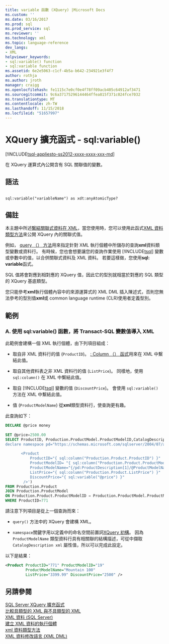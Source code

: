 ```yaml
---
title: variable 函數 (XQuery) |Microsoft Docs
ms.custom: ''
ms.date: 03/16/2017
ms.prod: sql
ms.prod_service: sql
ms.reviewer: ''
ms.technology: xml
ms.topic: language-reference
dev_langs:
- XML
helpviewer_keywords:
- sql:variable() function
- sql:variable function
ms.assetid: 6e2e5063-c1cf-4b5a-b642-234921e3f4f7
author: rothja
ms.author: jroth
manager: craigg
ms.openlocfilehash: fe1115c7e0cf0e4f78ff09acb405c64912af3471
ms.sourcegitcommit: 9c6a37175296144464ffea815f371c024fce7032
ms.translationtype: MT
ms.contentlocale: zh-TW
ms.lasthandoff: 11/15/2018
ms.locfileid: "51657997"
---
```

# <a name="xquery-extension-functions---sqlvariable"></a>XQuery 擴充函式 - sql:variable()
[!INCLUDE[tsql-appliesto-ss2012-xxxx-xxxx-xxx-md](../includes/tsql-appliesto-ss2012-xxxx-xxxx-xxx-md.md)]

  在 XQuery 運算式內公開含有 SQL 關聯值的變數。  
  
## <a name="syntax"></a>語法  
  
```  
  
sql:variable("variableName") as xdt:anyAtomicType?  
```  
  
## <a name="remarks"></a>備註  
 本主題中所述[繫結關聯式資料在 XML](../t-sql/xml/binding-relational-data-inside-xml-data.md)，當您使用時，您可以使用此函式[XML 資料類型方法](../t-sql/xml/xml-data-type-methods.md)來公開 XQuery 內的關聯式值。  
  
 例如， [query （） 方法](../t-sql/xml/query-method-xml-data-type.md)用來指定針對 XML 執行個體中所儲存的查詢**xml**資料類型變數或資料行。 有時候，您也會想要讓您的查詢作業使用 [!INCLUDE[tsql](../includes/tsql-md.md)] 變數或參數中的值，以合併關聯式資料及 XML 資料。 若要這樣做，您使用**sql: variable**函式。  
  
 SQL 值將會對應到相對應的 XQuery 值，因此它的型別就相當於對應的 SQL 類型的 XQuery 基底類型。  
  
 您只能參考**xml**執行個體內容中的來源運算式的 XML DML 插入陳述式，否則您無法參考的型別值**xml**或 common language runtime (CLR)使用者定義型別。  
  
## <a name="examples"></a>範例  
  
### <a name="a-using-the-sqlvariable-function-to-bring-a-transact-sql-variable-value-into-xml"></a>A. 使用 sql:variable() 函數，將 Transact-SQL 變數值導入 XML  
 此範例會建構一個 XML 執行個體，由下列項目組成：  
  
-   取自非 XML 資料行的值 (`ProductID`)。 [: Column （） 函式](../xquery/xquery-extension-functions-sql-column.md)用來在 XML 中繫結此值。  
  
-   取自其他資料表之非 XML 資料行的值 (`ListPrice`)。 同樣地，使用 `sql:column()` 在 XML 中繫結此值。  
  
-   取自 [!INCLUDE[tsql](../includes/tsql-md.md)] 變數的值 (`DiscountPrice`)。 會使用 `sql:variable()` 方法在 XML 中繫結此值。  
  
-   值 (`ProductModelName`) 從**xml**類型資料行，使查詢更有趣。  
  
 此查詢如下：  
  
```sql
DECLARE @price money  
  
SET @price=2500.00  
SELECT ProductID, Production.ProductModel.ProductModelID,CatalogDescription.query('  
declare namespace pd="https://schemas.microsoft.com/sqlserver/2004/07/adventure-works/ProductModelDescription";  
  
       <Product   
           ProductID="{ sql:column("Production.Product.ProductID") }"  
           ProductModelID= "{ sql:column("Production.Product.ProductModelID") }"  
           ProductModelName="{/pd:ProductDescription[1]/@ProductModelName }"  
           ListPrice="{ sql:column("Production.Product.ListPrice") }"  
           DiscountPrice="{ sql:variable("@price") }"  
        />')   
FROM Production.Product   
JOIN Production.ProductModel  
ON Production.Product.ProductModelID = Production.ProductModel.ProductModelID  
WHERE ProductID=771  
```  
  
 請注意下列項目是從上一個查詢而來：  
  
-   `query()` 方法中的 XQuery 會建構 XML。  
  
-   `namespace`關鍵字用以定義中的命名空間前置詞[XQuery 初構](../xquery/modules-and-prologs-xquery-prolog.md)。 因為 `ProductModelName` 類型資料行具有相關聯的結構描述，可從中擷取 `CatalogDescription xml` 屬性值，所以可以完成此設定。  
  
 以下是結果：  
  
```xml
<Product ProductID="771" ProductModelID="19"   
         ProductModelName="Mountain 100"   
         ListPrice="3399.99" DiscountPrice="2500" />  
```  
  
## <a name="see-also"></a>另請參閱  
 [SQL Server XQuery 擴充函式](https://msdn.microsoft.com/library/4bc5d499-5fec-4c3f-b11e-5ab5ef9d8f97)   
 [比較具類型的 XML 與不具類型的 XML](../relational-databases/xml/compare-typed-xml-to-untyped-xml.md)   
 [XML 資料 &#40;SQL Server&#41;](../relational-databases/xml/xml-data-sql-server.md)   
 [建立 XML 資料的執行個體](../relational-databases/xml/create-instances-of-xml-data.md)   
 [xml 資料類型方法](../t-sql/xml/xml-data-type-methods.md)   
 [XML 資料修改語言 &#40;XML DML&#41;](../t-sql/xml/xml-data-modification-language-xml-dml.md)  
  
  
